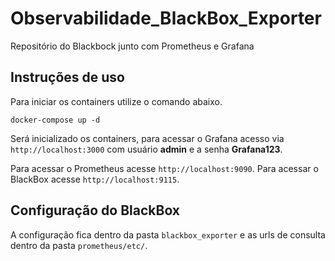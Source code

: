 # Observabilidade_BlackBox_Exporter
Repositório do Blackbock junto com Prometheus e Grafana

## Instruções de uso

Para iniciar os containers utilize o comando abaixo.

`docker-compose up -d`

Será inicializado os containers, para acessar o Grafana acesso via `http://localhost:3000` com usuário **admin** e a senha **Grafana123**.

Para acessar o Prometheus acesse `http://localhost:9090`.
Para acessar o BlackBox acesse `http://localhost:9115`.

## Configuração do BlackBox
A configuração fica dentro da pasta `blackbox_exporter` e as urls de consulta dentro da pasta `prometheus/etc/`.

